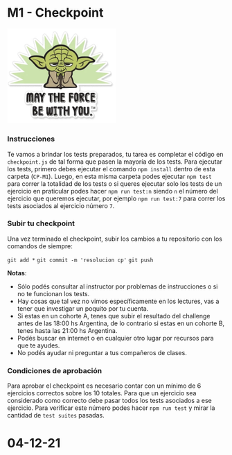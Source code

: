 # M1 - Checkpoint

<p align="left">
  <img width=250 src="yoda.jpg" />
</p>


### Instrucciones

Te vamos a brindar los tests preparados, tu tarea es completar el código en `checkpoint.js` de tal forma que pasen la mayoría de los tests. Para ejecutar los tests, primero debes ejecutar el comando `npm install` dentro de esta carpeta (`CP-M1`). Luego, en esta misma carpeta podes ejecutar `npm test` para correr la totalidad de los tests o si queres ejecutar solo los tests de un ejercicio en praticular podes hacer `npm run test:n` siendo `n` el número del ejercicio que queremos ejecutar, por ejemplo `npm run test:7` para correr los tests asociados al ejercicio número `7`.

### Subir tu checkpoint

Una vez terminado el checkpoint, subir los cambios a tu repositorio con los comandos de siempre:

`git add *`
`git commit -m 'resolucion cp'`
`git push`

**Notas**:

* Sólo podés consultar al instructor por problemas de instrucciones o si no te funcionan los tests.
* Hay cosas que tal vez no vimos específicamente en los lectures, vas a tener que investigar un poquito por tu cuenta.
* Si estas en un cohorte A, tenes que subir el resultado del challenge antes de las 18:00 hs Argentina, de lo contrario si estas en un cohorte B, tenes hasta las 21:00 hs Argentina.
* Podés buscar en internet o en cualquier otro lugar por recursos para que te ayudes.
* No podés ayudar ni preguntar a tus compañeros de clases.

### Condiciones de aprobación

Para aprobar el checkpoint es necesario contar con un mínimo de 6 ejercicios correctos sobre los 10 totales. Para que un ejercicio sea considerado como correcto debe pasar todos los tests asociados a ese ejercicio. Para verificar este número podes hacer `npm run test` y mirar la cantidad de `test suites` pasadas. 
# 04-12-21
